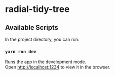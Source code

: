 # radial-tidy-tree

## Available Scripts

In the project directory, you can run:

### `yarn run dev`

Runs the app in the development mode.<br>
Open [http://localhost:1234](http://localhost:1234) to view it in the browser.